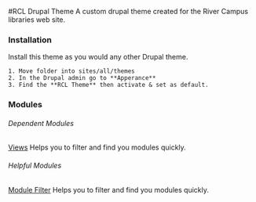 #RCL Drupal Theme
A custom drupal theme created for the River Campus libraries web site.

### Installation
Install this theme as you would any other Drupal theme.
```
1. Move folder into sites/all/themes
2. In the Drupal admin go to **Apperance**
3. Find the **RCL Theme** then activate & set as default.
```


### Modules
###### Dependent Modules
[Views](https://www.drupal.org/project/views)
Helps you to filter and find you modules quickly.

###### Helpful Modules
[Module Filter](https://www.drupal.org/project/module_filter)
Helps you to filter and find you modules quickly.


